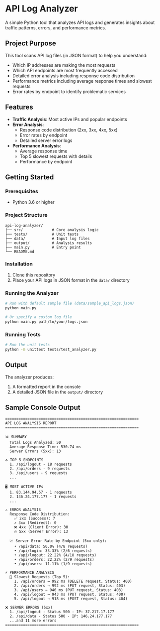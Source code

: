# API Log Analyzer

A simple Python tool that analyzes API logs and generates insights about traffic patterns, errors, and performance metrics.

## Project Purpose

This tool scans API log files (in JSON format) to help you understand:
- Which IP addresses are making the most requests
- Which API endpoints are most frequently accessed
- Detailed error analysis including response code distribution
- Performance metrics including average response times and slowest requests
- Error rates by endpoint to identify problematic services

## Features

- **Traffic Analysis**: Most active IPs and popular endpoints
- **Error Analysis**: 
  - Response code distribution (2xx, 3xx, 4xx, 5xx)
  - Error rates by endpoint
  - Detailed server error logs
- **Performance Analysis**:
  - Average response time
  - Top 5 slowest requests with details
  - Performance by endpoint

## Getting Started

### Prerequisites
- Python 3.6 or higher

### Project Structure
```
api-log-analyzer/
├── src/             # Core analysis logic
├── tests/           # Unit tests
├── data/            # Input log files
├── output/          # Analysis results
├── main.py          # Entry point
└── README.md
```

### Installation
1. Clone this repository
2. Place your API logs in JSON format in the `data/` directory

### Running the Analyzer
```bash
# Run with default sample file (data/sample_api_logs.json)
python main.py

# Or specify a custom log file
python main.py path/to/your/logs.json
```

### Running Tests
```bash
# Run the unit tests
python -m unittest tests/test_analyzer.py
```

## Output
The analyzer produces:
1. A formatted report in the console
2. A detailed JSON file in the `output/` directory

## Sample Console Output
```
============================================================
API LOG ANALYSIS REPORT
============================================================

📊 SUMMARY
  Total Logs Analyzed: 50
  Average Response Time: 530.74 ms
  Server Errors (5xx): 13

🔝 TOP 5 ENDPOINTS
  1. /api/logout - 18 requests
  2. /api/orders - 9 requests
  3. /api/users - 9 requests
  ...

🖥️ MOST ACTIVE IPs
  1. 83.144.94.57 - 1 requests
  2. 146.24.177.177 - 1 requests
  ...

⚠️ ERROR ANALYSIS
  Response Code Distribution:
    ✅ 2xx (Success): 7
    ↗️ 3xx (Redirect): 0
    ❌ 4xx (Client Error): 30
    🔥 5xx (Server Error): 13

  📈 Server Error Rate by Endpoint (5xx only):
    • /api/data: 50.0% (4/8 requests)
    • /api/login: 33.33% (2/6 requests)
    • /api/logout: 22.22% (4/18 requests)
    • /api/orders: 22.22% (2/9 requests)
    • /api/users: 11.11% (1/9 requests)

⚡ PERFORMANCE ANALYSIS
  🐌 Slowest Requests (Top 5):
    1. /api/orders → 992 ms (DELETE request, Status: 400)
    2. /api/orders → 992 ms (PUT request, Status: 403)
    3. /api/users → 946 ms (PUT request, Status: 403)
    4. /api/logout → 943 ms (PUT request, Status: 400)
    5. /api/logout → 918 ms (POST request, Status: 404)

❌ SERVER ERRORS (5xx)
  1. /api/logout - Status 500 - IP: 37.217.17.177
  2. /api/data - Status 500 - IP: 146.24.177.177
  ...and 11 more errors
============================================================
```